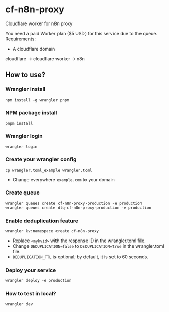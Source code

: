 # cf-n8n-proxy
Cloudflare worker for n8n proxy

You need a paid Worker plan ($5 USD) for this service due to the queue.
Requirements:
- A cloudflare domain

cloudflare -> cloudflare worker -> n8n

## How to use?

### Wrangler install
```
npm install -g wrangler pnpm
```

### NPM package install
```
pnpm install
```

### Wrangler login
```
wrangler login
```

### Create your wrangler config
```
cp wrangler.toml_example wrangler.toml
```

- Change everywhere `example.com` to your domain


### Create queue
```
wrangler queues create cf-n8n-proxy-production -e production
wrangler queues create dlq-cf-n8n-proxy-production -e production
```

### Enable deduplication feature
```
wrangler kv:namespace create cf-n8n-proxy
```
- Replace `<mykvid>` with the response ID in the wrangler.toml file.
- Change `DEDUPLICATION=false` to `DEDUPLICATION=true` in the wrangler.toml file.
- `DEDUPLICATION_TTL` is optional; by default, it is set to 60 seconds.

### Deploy your service
```
wrangler deploy -e production
```

### How to test in local?
```
wrangler dev
```
